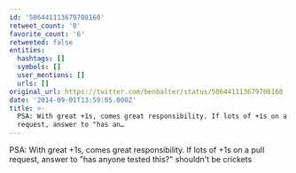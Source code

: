 ```yaml
---
id: '506441113679708160'
retweet_count: '0'
favorite_count: '6'
retweeted: false
entities:
  hashtags: []
  symbols: []
  user_mentions: []
  urls: []
original_url: https://twitter.com/benbalter/status/506441113679708160
date: '2014-09-01T13:59:05.000Z'
title: >-
  PSA: With great +1s, comes great responsibility. If lots of +1s on a pull
  request, answer to "has an…
---
```


PSA: With great +1s, comes great responsibility. If lots of +1s on a pull request, answer to "has anyone tested this?" shouldn't be crickets
